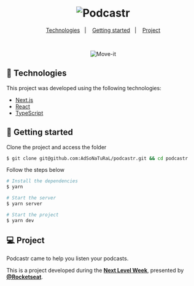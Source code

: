 <h1 align="center">
    <img alt="Podcastr" title="Podcastr" src="https://user-images.githubusercontent.com/26275918/116205297-e151a500-a73d-11eb-8504-79a29f042622.png" />
</h1>

<p align="center">
  <a href="#technologies">Technologies</a>&nbsp;&nbsp;&nbsp;|&nbsp;&nbsp;&nbsp;
  <a href="#-layout">Getting started</a>&nbsp;&nbsp;&nbsp;|&nbsp;&nbsp;&nbsp;
  <a href="#-project">Project</a>
</p>

<br>

<p align="center">
  <img alt="Move-it" src="https://user-images.githubusercontent.com/26275918/116205411-07774500-a73e-11eb-8e24-a24bc1495c69.png">
</p>

## 🧪 Technologies

This project was developed using the following technologies:

- [Next.js](https://nextjs.org/)
- [React](https://reactjs.org)
- [TypeScript](https://www.typescriptlang.org/)

## 🚀 Getting started

Clone the project and access the folder

```bash
$ git clone git@github.com:AdSoNaTuRaL/podcastr.git && cd podcastr
```

Follow the steps below
```bash
# Install the dependencies
$ yarn

# Start the server
$ yarn server

# Start the project
$ yarn dev
```

## 💻 Project

Podcastr came to help you listen your podcasts.

This is a project developed during the **[Next Level Week](https://nextlevelweek.com/)**, presented by **[@Rocketseat](https://github.com/Rocketseat)**.
